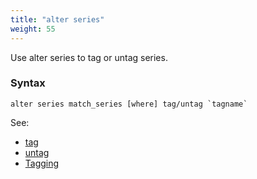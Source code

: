 ```yaml
---
title: "alter series"
weight: 55
---
```


Use alter series to tag or untag series.

### Syntax

	alter series match_series [where] tag/untag `tagname`

See:

 - [tag](./tag)
 - [untag](./untag)
 - [Tagging](../../tagging)